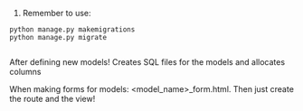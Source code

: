 1. Remember to use:  
````
python manage.py makemigrations  
python manage.py migrate   


````
After defining new models! Creates SQL files for the
models and allocates columns

When making forms for models:
<model_name>_form.html. Then just create the route and the view! 
